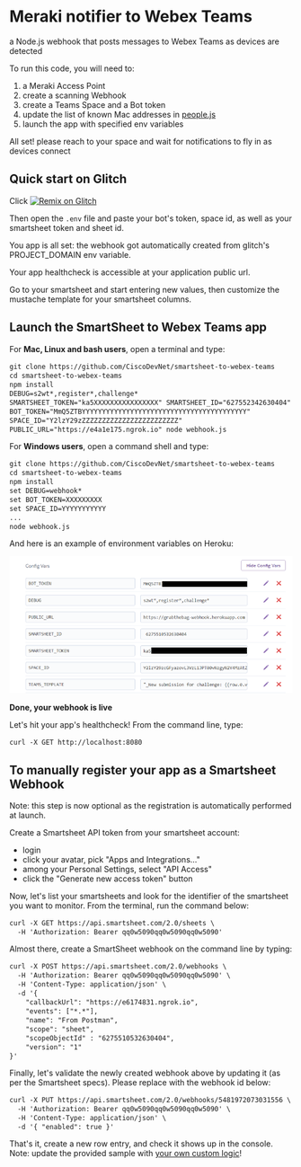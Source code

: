 # Meraki notifier to Webex Teams

a Node.js webhook that posts messages to Webex Teams as devices are detected

To run this code, you will need to:
1. a Meraki Access Point
2. create a scanning Webhook
3. create a Teams Space and a Bot token
4. update the list of known Mac addresses in [people.js](./people.js)
5. launch the app with specified env variables

All set! please reach to your space and wait for notifications to fly in as devices connect


## Quick start on Glitch

Click [![Remix on Glitch](https://cdn.glitch.com/2703baf2-b643-4da7-ab91-7ee2a2d00b5b%2Fremix-button.svg)](https://glitch.com/edit/#!/import/github/ObjectIsAdvantag/smartsheet-to-webex-teams)

Then open the `.env` file and paste your bot's token, space id, as well as your smartsheet token and sheet id.

You app is all set: the webhook got automatically created from glitch's PROJECT_DOMAIN env variable.

Your app healthcheck is accessible at your application public url.

Go to your smartsheet and start entering new values,
then customize the mustache template for your smartsheet columns.


## Launch the SmartSheet to Webex Teams app

For **Mac, Linux and bash users**, open a terminal and type:

```shell
git clone https://github.com/CiscoDevNet/smartsheet-to-webex-teams
cd smartsheet-to-webex-teams
npm install
DEBUG=s2wt*,register*,challenge* SMARTSHEET_TOKEN="ka5XXXXXXXXXXXXXXXX" SMARTSHEET_ID="627552342630404" BOT_TOKEN="MmQ5ZTBYYYYYYYYYYYYYYYYYYYYYYYYYYYYYYYYYYYYYYYYY" SPACE_ID="Y2lzY29zZZZZZZZZZZZZZZZZZZZZZZZZ" PUBLIC_URL="https://e4a1e175.ngrok.io" node webhook.js
```

For **Windows users**, open a command shell and type:

```shell
git clone https://github.com/CiscoDevNet/smartsheet-to-webex-teams
cd smartsheet-to-webex-teams
npm install
set DEBUG=webhook*
set BOT_TOKEN=XXXXXXXXX
set SPACE_ID=YYYYYYYYYYY
...
node webhook.js
```

And here is an example of environment variables on Heroku:

![Heroku env variables](img/heroku_env.png)


**Done, your webhook is live**

Let's hit your app's healthcheck! 
From the command line, type:

```shell
curl -X GET http://localhost:8080
```


## To manually register your app as a Smartsheet Webhook

Note: this step is now optional as the registration is automatically performed at launch.

Create a Smartsheet API token from your smartsheet account:
- login
- click your avatar, pick "Apps and Integrations..."
- among your Personal Settings, select "API Access"
- click the "Generate new access token" button

Now, let's list your smartsheets and look for the identifier of the smartsheet you want to monitor. From the terminal, run the command below:

```shell
curl -X GET https://api.smartsheet.com/2.0/sheets \
  -H 'Authorization: Bearer qq0w5090qq0w5090qq0w5090' 
```

Almost there, create a SmartSheet webhook on the command line by typing:

```shell
curl -X POST https://api.smartsheet.com/2.0/webhooks \
  -H 'Authorization: Bearer qq0w5090qq0w5090qq0w5090' \
  -H 'Content-Type: application/json' \
  -d '{ 
    "callbackUrl": "https://e6174831.ngrok.io",
    "events": ["*.*"],
    "name": "From Postman",
    "scope": "sheet",
    "scopeObjectId" : "6275510532630404",
    "version": "1"
}'
```

Finally, let's validate the newly created webhook above by updating it (as per the Smartsheet specs). Please replace with the webhook id below:

```shell
curl -X PUT https://api.smartsheet.com/2.0/webhooks/5481972073031556 \
  -H 'Authorization: Bearer qq0w5090qq0w5090qq0w5090' \
  -H 'Content-Type: application/json' \
  -d '{ "enabled": true }'
```

That's it, create a new row entry, and check it shows up in the console.
Note: update the provided sample with [your own custom logic](./webhook.js#146)!
